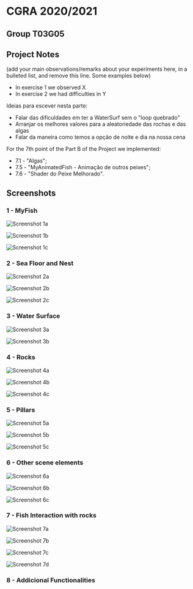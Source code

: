 # CGRA 2020/2021

## Group T03G05

## Project Notes

(add your main observations/remarks about your experiments here, in a bulleted list, and remove this line. Some examples below)

- In exercise 1 we observed X
- In exercise 2 we had difficulties in Y

Ideias para escever nesta parte: 
- Falar das dificuldades em ter a WaterSurf sem o "loop quebrado"
- Arranjar os melhores valores para a aleatoriedade das rochas e das algas
- Falar da maneira como temos a opção de noite e dia na nossa cena

For the 7th point of the Part B of the Project we implemented:

- 7.1 - "Algas";
- 7.5 - "MyAnimatedFish - Animação de outros peixes";
- 7.6 - "Shader do Peixe Melhorado".

## Screenshots
### 1 - MyFish

![Screenshot 1a](screenshots/proj-t03g05-1a.png)

![Screenshot 1b](screenshots/proj-t03g05-1b.png)

![Screenshot 1c](screenshots/proj-t03g05-1c.png)

### 2 - Sea Floor and Nest

![Screenshot 2a](screenshots/proj-t03g05-2a.png)

![Screenshot 2b](screenshots/proj-t03g05-2b.png)

![Screenshot 2c](screenshots/proj-t03g05-2c.png)
### 3 - Water Surface

![Screenshot 3a](screenshots/proj-t03g05-3a.png)

![Screenshot 3b](screenshots/proj-t03g05-3b.png)

### 4 - Rocks

![Screenshot 4a](screenshots/proj-t03g05-4a.png)

![Screenshot 4b](screenshots/proj-t03g05-4b.png)

![Screenshot 4c](screenshots/proj-t03g05-4c.png)

### 5 - Pillars

![Screenshot 5a](screenshots/proj-t03g05-5a.png)

![Screenshot 5b](screenshots/proj-t03g05-5b.png)

![Screenshot 5c](screenshots/proj-t03g05-5c.png)

### 6 - Other scene elements

![Screenshot 6a](screenshots/proj-t03g05-6a.png)

![Screenshot 6b](screenshots/proj-t03g05-6b.png)

![Screenshot 6c](screenshots/proj-t03g05-6c.png)

### 7 - Fish Interaction with rocks

![Screenshot 7a](screenshots/proj-t03g05-7a.png)

![Screenshot 7b](screenshots/proj-t03g05-7b.png)

![Screenshot 7c](screenshots/proj-t03g05-7c.png)

![Screenshot 7d](screenshots/proj-t03g05-7d.png)


### 8 - Addicional Functionalities